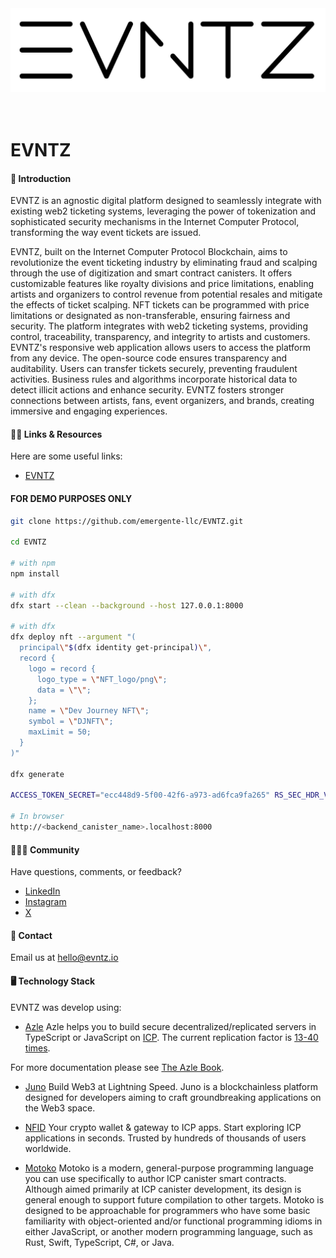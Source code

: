<div align="center" style="display:flex;flex-direction:column;">
  <a href="https://www.evntz.io/">
    <img src="logo/evntz_logo.png" width="100%" alt="EVNTZ" role="presentation"/>
  </a>

  <br />
  <br />
</div>

# EVNTZ

#### 🚀 Introduction

EVNTZ is an agnostic digital platform designed to seamlessly integrate with existing web2 ticketing systems, leveraging the power of tokenization and sophisticated security mechanisms in the Internet Computer Protocol, transforming the way event tickets are issued.

EVNTZ, built on the Internet Computer Protocol Blockchain, aims to revolutionize the event ticketing industry by eliminating fraud and scalping through the use of digitization and smart contract canisters. It offers customizable features like royalty divisions and price limitations, enabling artists and organizers to control revenue from potential resales and mitigate the effects of ticket scalping. NFT tickets can be programmed with price limitations or designated as non-transferable, ensuring fairness and security. The platform integrates with web2 ticketing systems, providing control, traceability, transparency, and integrity to artists and customers. EVNTZ's responsive web application allows users to access the platform from any device. The open-source code ensures transparency and auditability. Users can transfer tickets securely, preventing fraudulent activities. Business rules and algorithms incorporate historical data to detect illicit actions and enhance security. EVNTZ fosters stronger connections between artists, fans, event organizers, and brands, creating immersive and engaging experiences.

#### 💁‍♂️️ Links & Resources
Here are some useful links:
-   [EVNTZ](https://www.evntz.io/)

#### FOR DEMO PURPOSES ONLY
```bash
git clone https://github.com/emergente-llc/EVNTZ.git

cd EVNTZ

# with npm
npm install

# with dfx
dfx start --clean --background --host 127.0.0.1:8000

# with dfx
dfx deploy nft --argument "(  
  principal\"$(dfx identity get-principal)\",  
  record {  
    logo = record {  
      logo_type = \"NFT_logo/png\";  
      data = \"\";  
    };  
    name = \"Dev Journey NFT\";  
    symbol = \"DJNFT\";  
    maxLimit = 50;  
  }  
)"

dfx generate

ACCESS_TOKEN_SECRET="ecc448d9-5f00-42f6-a973-ad6fca9fa265" RS_SEC_HDR_VENDOR_ID="ab38a423-9af0-4811-a5b4-482114fd918d" RS_SEC_HDR_VENDOR_PASSWORD="79*jA27i76q5P5E8e?Lz0x)f1vUw5*5hyv~Fu96b#--MZB>;~48p<E3L9L.9S-~GfO>i~#" NFT_ID="$(dfx canister id nft)" dfx deploy backend

# In browser
http://<backend_canister_name>.localhost:8000
```

#### 🧑‍🤝‍🧑 Community
Have questions, comments, or feedback?

- [LinkedIn](https://www.linkedin.com/company/evntzpr)
- [Instagram](https://www.instagram.com/evntz_official/)
- [X](@evntz_official)

#### 💬 Contact
Email us at hello@evntz.io

#### 🖥️ Technology Stack
EVNTZ was develop using:

- [Azle](https://github.com/demergent-labs/azle)
Azle helps you to build secure decentralized/replicated servers in TypeScript or JavaScript on [ICP](https://internetcomputer.org/). The current replication factor is [13-40 times](https://dashboard.internetcomputer.org/subnets).

For more documentation please see [The Azle Book](https://demergent-labs.github.io/azle/).

- [Juno](https://juno.build/)
Build Web3 at Lightning Speed. Juno is a blockchainless platform designed for developers aiming to craft groundbreaking applications on the Web3 space.

- [NFID](https://nfid.one/)
Your crypto wallet & gateway to ICP apps. Start exploring ICP applications in seconds. Trusted by hundreds of thousands of users worldwide.

- [Motoko](https://internetcomputer.org/docs/current/motoko/main/getting-started/motoko-introduction)
Motoko is a modern, general-purpose programming language you can use specifically to author ICP canister smart contracts. Although aimed primarily at ICP canister development, its design is general enough to support future compilation to other targets. Motoko is designed to be approachable for programmers who have some basic familiarity with object-oriented and/or functional programming idioms in either JavaScript, or another modern programming language, such as Rust, Swift, TypeScript, C#, or Java.